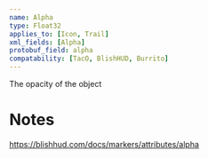 ```yaml
---
name: Alpha
type: Float32
applies_to: [Icon, Trail]
xml_fields: [Alpha]
protobuf_field: alpha
compatability: [TacO, BlishHUD, Burrito]
---
```

The opacity of the object

Notes
=====
https://blishhud.com/docs/markers/attributes/alpha
